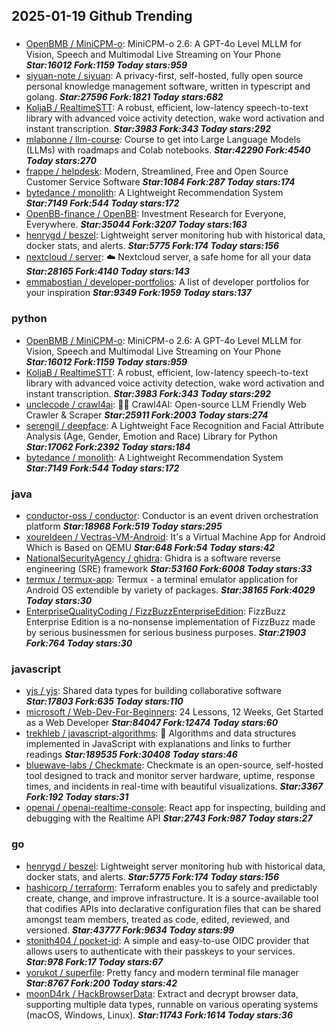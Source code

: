 ## 2025-01-19 Github Trending

### 
* [OpenBMB / MiniCPM-o](https://github.com/OpenBMB/MiniCPM-o): MiniCPM-o 2.6: A GPT-4o Level MLLM for Vision, Speech and Multimodal Live Streaming on Your Phone ***Star:16012 Fork:1159 Today stars:959***
* [siyuan-note / siyuan](https://github.com/siyuan-note/siyuan): A privacy-first, self-hosted, fully open source personal knowledge management software, written in typescript and golang. ***Star:27596 Fork:1821 Today stars:682***
* [KoljaB / RealtimeSTT](https://github.com/KoljaB/RealtimeSTT): A robust, efficient, low-latency speech-to-text library with advanced voice activity detection, wake word activation and instant transcription. ***Star:3983 Fork:343 Today stars:292***
* [mlabonne / llm-course](https://github.com/mlabonne/llm-course): Course to get into Large Language Models (LLMs) with roadmaps and Colab notebooks. ***Star:42290 Fork:4540 Today stars:270***
* [frappe / helpdesk](https://github.com/frappe/helpdesk): Modern, Streamlined, Free and Open Source Customer Service Software ***Star:1084 Fork:287 Today stars:174***
* [bytedance / monolith](https://github.com/bytedance/monolith): A Lightweight Recommendation System ***Star:7149 Fork:544 Today stars:172***
* [OpenBB-finance / OpenBB](https://github.com/OpenBB-finance/OpenBB): Investment Research for Everyone, Everywhere. ***Star:35044 Fork:3207 Today stars:163***
* [henrygd / beszel](https://github.com/henrygd/beszel): Lightweight server monitoring hub with historical data, docker stats, and alerts. ***Star:5775 Fork:174 Today stars:156***
* [nextcloud / server](https://github.com/nextcloud/server): ☁️ Nextcloud server, a safe home for all your data ***Star:28165 Fork:4140 Today stars:143***
* [emmabostian / developer-portfolios](https://github.com/emmabostian/developer-portfolios): A list of developer portfolios for your inspiration ***Star:9349 Fork:1959 Today stars:137***

### python
* [OpenBMB / MiniCPM-o](https://github.com/OpenBMB/MiniCPM-o): MiniCPM-o 2.6: A GPT-4o Level MLLM for Vision, Speech and Multimodal Live Streaming on Your Phone ***Star:16012 Fork:1159 Today stars:959***
* [KoljaB / RealtimeSTT](https://github.com/KoljaB/RealtimeSTT): A robust, efficient, low-latency speech-to-text library with advanced voice activity detection, wake word activation and instant transcription. ***Star:3983 Fork:343 Today stars:292***
* [unclecode / crawl4ai](https://github.com/unclecode/crawl4ai): 🚀🤖 Crawl4AI: Open-source LLM Friendly Web Crawler & Scraper ***Star:25911 Fork:2003 Today stars:274***
* [serengil / deepface](https://github.com/serengil/deepface): A Lightweight Face Recognition and Facial Attribute Analysis (Age, Gender, Emotion and Race) Library for Python ***Star:17062 Fork:2392 Today stars:184***
* [bytedance / monolith](https://github.com/bytedance/monolith): A Lightweight Recommendation System ***Star:7149 Fork:544 Today stars:172***

### java
* [conductor-oss / conductor](https://github.com/conductor-oss/conductor): Conductor is an event driven orchestration platform ***Star:18968 Fork:519 Today stars:295***
* [xoureldeen / Vectras-VM-Android](https://github.com/xoureldeen/Vectras-VM-Android): It's a Virtual Machine App for Android Which is Based on QEMU ***Star:648 Fork:54 Today stars:42***
* [NationalSecurityAgency / ghidra](https://github.com/NationalSecurityAgency/ghidra): Ghidra is a software reverse engineering (SRE) framework ***Star:53160 Fork:6008 Today stars:33***
* [termux / termux-app](https://github.com/termux/termux-app): Termux - a terminal emulator application for Android OS extendible by variety of packages. ***Star:38165 Fork:4029 Today stars:30***
* [EnterpriseQualityCoding / FizzBuzzEnterpriseEdition](https://github.com/EnterpriseQualityCoding/FizzBuzzEnterpriseEdition): FizzBuzz Enterprise Edition is a no-nonsense implementation of FizzBuzz made by serious businessmen for serious business purposes. ***Star:21903 Fork:764 Today stars:30***

### javascript
* [yjs / yjs](https://github.com/yjs/yjs): Shared data types for building collaborative software ***Star:17803 Fork:635 Today stars:110***
* [microsoft / Web-Dev-For-Beginners](https://github.com/microsoft/Web-Dev-For-Beginners): 24 Lessons, 12 Weeks, Get Started as a Web Developer ***Star:84047 Fork:12474 Today stars:60***
* [trekhleb / javascript-algorithms](https://github.com/trekhleb/javascript-algorithms): 📝 Algorithms and data structures implemented in JavaScript with explanations and links to further readings ***Star:189535 Fork:30408 Today stars:46***
* [bluewave-labs / Checkmate](https://github.com/bluewave-labs/Checkmate): Checkmate is an open-source, self-hosted tool designed to track and monitor server hardware, uptime, response times, and incidents in real-time with beautiful visualizations. ***Star:3367 Fork:192 Today stars:31***
* [openai / openai-realtime-console](https://github.com/openai/openai-realtime-console): React app for inspecting, building and debugging with the Realtime API ***Star:2743 Fork:987 Today stars:27***

### go
* [henrygd / beszel](https://github.com/henrygd/beszel): Lightweight server monitoring hub with historical data, docker stats, and alerts. ***Star:5775 Fork:174 Today stars:156***
* [hashicorp / terraform](https://github.com/hashicorp/terraform): Terraform enables you to safely and predictably create, change, and improve infrastructure. It is a source-available tool that codifies APIs into declarative configuration files that can be shared amongst team members, treated as code, edited, reviewed, and versioned. ***Star:43777 Fork:9634 Today stars:99***
* [stonith404 / pocket-id](https://github.com/stonith404/pocket-id): A simple and easy-to-use OIDC provider that allows users to authenticate with their passkeys to your services. ***Star:978 Fork:17 Today stars:67***
* [yorukot / superfile](https://github.com/yorukot/superfile): Pretty fancy and modern terminal file manager ***Star:8767 Fork:200 Today stars:42***
* [moonD4rk / HackBrowserData](https://github.com/moonD4rk/HackBrowserData): Extract and decrypt browser data, supporting multiple data types, runnable on various operating systems (macOS, Windows, Linux). ***Star:11743 Fork:1614 Today stars:36***
